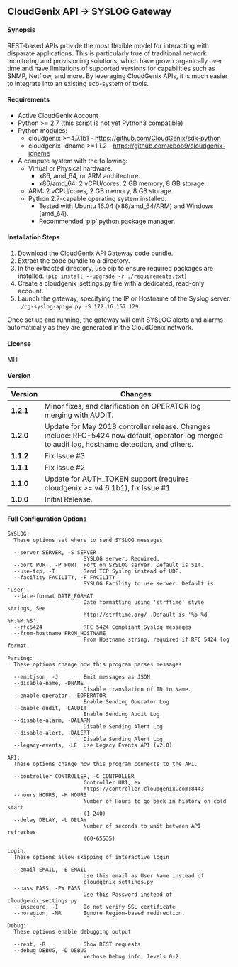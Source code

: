
CloudGenix API -> SYSLOG Gateway
------------

#### Synopsis
REST-based APIs provide the most flexible model for interacting with disparate applications. This is particularly true of traditional network monitoring and provisioning solutions, which have grown organically over time and have limitations of supported versions for capabilities such as SNMP, Netflow, and more. By leveraging CloudGenix APIs, it is much easier to integrate into an existing eco-system of tools.

#### Requirements
* Active CloudGenix Account
* Python >= 2.7 (this script is not yet Python3 compatible)
* Python modules:
    * cloudgenix >=4.7.1b1 - <https://github.com/CloudGenix/sdk-python>
    * cloudgenix-idname >=1.1.2 - <https://github.com/ebob9/cloudgenix-idname>
* A compute system with the following:
  * Virtual or Physical hardware.
    * x86, amd_64, or ARM architecture.
    * x86/amd_64: 2 vCPU/cores, 2 GB memory, 8 GB storage.
  * ARM: 2 vCPU/cores, 2 GB memory, 8 GB storage.
  * Python 2.7-capable operating system installed.
    * Tested with Ubuntu 16.04 (x86/amd_64/ARM) and Windows (amd_64).
    * Recommended ‘pip’ python package manager.

#### Installation Steps

1. Download the CloudGenix API Gateway code bundle.
2. Extract the code bundle to a directory.
3. In the extracted directory, use pip to ensure required packages are installed. (`pip install --upgrade -r ./requirements.txt`)
4. Create a cloudgenix_settings.py file with a dedicated, read-only account.
5. Launch the gateway, specifying the IP or Hostname of the Syslog server. `./cg-syslog-apigw.py -S 172.16.157.129`

Once set up and running, the gateway will emit SYSLOG alerts and alarms automatically as they are generated in the CloudGenix network.

#### License
MIT

#### Version
Version | Changes
------- | --------
**1.2.1**| Minor fixes, and clarification on OPERATOR log merging with AUDIT.
**1.2.0**| Update for May 2018 controller release. Changes include: RFC-5424 now default, operator log merged to audit log, hostname detection, and others.
**1.1.2**| Fix Issue #3
**1.1.1**| Fix Issue #2
**1.1.0**| Update for AUTH_TOKEN support (requires cloudgenix >= v4.6.1b1), fix Issue #1
**1.0.0**| Initial Release.

#### Full Configuration Options
```
SYSLOG:
  These options set where to send SYSLOG messages

  --server SERVER, -S SERVER
                        SYSLOG server. Required.
  --port PORT, -P PORT  Port on SYSLOG server. Default is 514.
  --use-tcp, -T         Send TCP Syslog instead of UDP.
  --facility FACILITY, -F FACILITY
                        SYSLOG Facility to use server. Default is 'user'.
  --date-format DATE_FORMAT
                        Date formatting using 'strftime' style strings, See
                        http://strftime.org/ .Default is '%b %d %H:%M:%S'.
  --rfc5424             RFC 5424 Compliant Syslog messages
  --from-hostname FROM_HOSTNAME
                        From Hostname string, required if RFC 5424 log format.

Parsing:
  These options change how this program parses messages

  --emitjson, -J        Emit messages as JSON
  --disable-name, -DNAME
                        Disable translation of ID to Name.
  --enable-operator, -EOPERATOR
                        Enable Sending Operator Log
  --enable-audit, -EAUDIT
                        Enable Sending Audit Log
  --disable-alarm, -DALARM
                        Disable Sending Alert Log
  --disable-alert, -DALERT
                        Disable Sending Alert Log
  --legacy-events, -LE  Use Legacy Events API (v2.0)

API:
  These options change how this program connects to the API.

  --controller CONTROLLER, -C CONTROLLER
                        Controller URI, ex.
                        https://controller.cloudgenix.com:8443
  --hours HOURS, -H HOURS
                        Number of Hours to go back in history on cold start
                        (1-240)
  --delay DELAY, -L DELAY
                        Number of seconds to wait between API refreshes
                        (60-65535)

Login:
  These options allow skipping of interactive login

  --email EMAIL, -E EMAIL
                        Use this email as User Name instead of
                        cloudgenix_settings.py
  --pass PASS, -PW PASS
                        Use this Password instead of cloudgenix_settings.py
  --insecure, -I        Do not verify SSL certificate
  --noregion, -NR       Ignore Region-based redirection.

Debug:
  These options enable debugging output

  --rest, -R            Show REST requests
  --debug DEBUG, -D DEBUG
                        Verbose Debug info, levels 0-2

```
